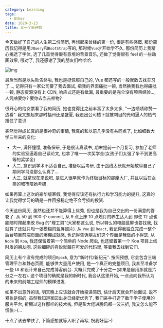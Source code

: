 ```yaml
---
category: Learning
tags:
  - Other
date: 2020-3-13
title: 又一个新开始
---
```


今天做好了自己的人生第二份简历, 再想起来曾经的第一份, 很是有些感慨. 那份简历我记得是用`JQuery`和`BootStrap`写的, 那时候`Vue`才开始学不久, 那份简历上我精心挑选了字体, 选了几首觉得很有意境的背景音乐, 还做了觉得很有 feel 的一些动画效果, 哦对了, 我还感谢了我的朋友们哈哈哈.

![img](https://linbudu-img-store.oss-cn-shenzhen.aliyuncs.com/img/mmexport1584105242360.jpg)

最后当然是以失败告终啦, 我也是挺佩服自己的, Vue 都还写的一般就敢去找实习了..., 记得只有一家公司要了我去面试, 把我的界面痛批一顿, 当然换我我也得痛批一顿, 静态资源没有上 CDN, 响应式还是有纰漏, 最重要的是完全没有项目经验..., 人凭啥要你? 要你去当吉祥物?

很开心的给女票看了我的简历, 她也觉得比之前丰富了太多太多, "一边啧啧称赞一边看". 我又想起来那时福州还是盛夏, 我走出公司楼下就被刺目的光和逼人的热气攫住了意识.

突然觉得成长真的是很神奇的事情, 我真的和以前几乎没有共同点了, 比如细数大学三年来的变化:

- 大一, 满怀憧憬, 准备保研, 于是很认真读书, 期末提前一个月复习, 参加了老师的实验室逼着自己读论文, 也拿了唯一一次奖学金(女孩子们太强了争不到更高等的奖学金)
- 大二, 意识到学术不适合自己, 准备以后考研, 由于战线太长就开始放纵自己了期间学习没那么认真了...
- 大三, 就拿现在来说吧, 是进入很早就作为终极目标的那座大厂, 并且以后在女票的城市陪她考研.

如果再算上这次的豪华版寒假, 我觉得应该还有执行力和学习能力的提升, 这真的让我觉得学习的确是一件回报稳定绝不会亏损的投资.

今天这份简历, 虽然也还并不能算得上优秀, 但也是我为自己交出的一份满意的答卷了. 从 50 到 900 个 commit, 从 9 点上床 10 点熄灯的养生达人到 即使 12 点也能随时爬起来改 Bug 的"理工男"(大家都这么说, 所以特么的电脑蓝屏也要找我, 找就算了还就只甩一张模糊的蓝屏照片). 从 `Vue` 到 `React`, 我记得我独立完成一整个后台项目前端页面的爆棚成就感, 也记得告诉朋友们这个界面是我做的小得瑟. 从 `Node` 到 `Koa`, 我还保留着第一个简单的 Node 爬虫, 也还留着第一个 Koa 项目上线时发的朋友圈. 这些细碎的喜悦就藏在可爱的代码里, 等着我去找到它们.

简历上有个没有完成的项目`Epoch`, 意为"新时代/新纪元". 按照预想, 它会包含三端管理平台和静态页面, 能够供大量用户使用, 是一个真正的完整项目, 我甚至准备学一些 UI 和设计来自己完成博客前台. 大概只完成了十分之一(如果是自用那就是六分之一左右). 这个项目的确就是我的新时代, 我会从这里开始, 一点点向我所认为的未来的前端工程师的模样进发.

如果不出意外的话, 明天晚上应该就会开始投递简历, 估计后天就会开始面试. 说不紧张是假的, 虽然我知道家园出身已经挺优秀了, 我们亲手打造了数千学子使用的服务平台, 折腾过这样那样的技术栈, 但是彭大佬进腾讯都一波三折, 我又怎么能不慌张:-(...

十点了该去举铁了, 下篇感想就等入职了再写, 祝我好运:-)
